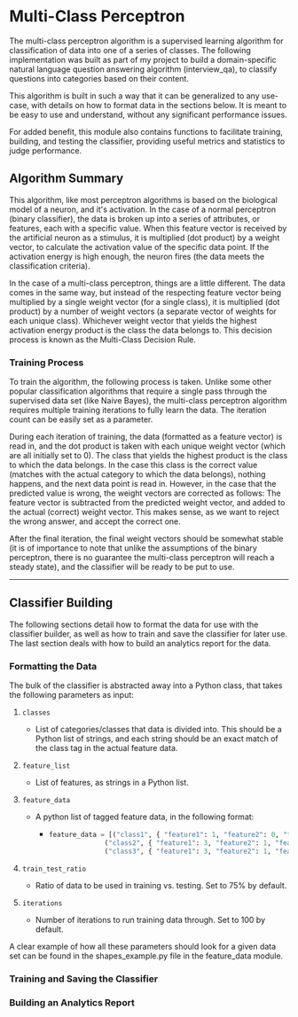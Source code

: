 # Multi-Class Perceptron

The multi-class perceptron algorithm is a supervised learning algorithm for classification of data into one of a series
of classes. The following implementation was built as part of my project to build a domain-specific natural language
question answering algorithm (interview_qa), to classify questions into categories based on their content.

This algorithm is built in such a way that it can be generalized to any use-case, with details on how to format data
in the sections below. It is meant to be easy to use and understand, without any significant performance issues.

For added benefit, this module also contains functions to facilitate training, building, and testing the classifier,
providing useful metrics and statistics to judge performance.

## Algorithm Summary ##

This algorithm, like most perceptron algorithms is based on the biological model of a neuron, and it's activation. In
the case of a normal perceptron (binary classifier), the data is broken up into a series of attributes, or features,
each with a specific value. When this feature vector is received by the artificial neuron as a stimulus, it is
multiplied (dot product) by a weight vector, to calculate the activation value of the specific data point. If the
activation energy is high enough, the neuron fires (the data meets the classification criteria).

In the case of a multi-class perceptron, things are a little different. The data comes in the same way, but instead of
the respecting feature vector being multiplied by a single weight vector (for a single class), it is multiplied
(dot product) by a number of weight vectors (a separate vector of weights for each unique class). Whichever weight vector
that yields the highest activation energy product is the class the data belongs to. This decision process is known as
the Multi-Class Decision Rule.

### Training Process ###

To train the algorithm, the following process is taken. Unlike some other popular classification algorithms that require
a single pass through the supervised data set (like Naive Bayes), the multi-class perceptron algorithm requires multiple
training iterations to fully learn the data. The iteration count can be easily set as a parameter.

During each iteration of training, the data (formatted as a feature vector) is read in, and the dot product is taken
with each unique weight vector (which are all initially set to 0). The class that yields the highest product is the class
to which the data belongs. In the case this class is the correct value (matches with the actual category to which the
data belongs), nothing happens, and the next data point is read in. However, in the case that the predicted value is
wrong, the weight vectors are corrected as follows: The feature vector is subtracted from the predicted weight vector,
and added to the actual (correct) weight vector. This makes sense, as we want to reject the wrong answer, and accept the
correct one.

After the final iteration, the final weight vectors should be somewhat stable (it is of importance to note that unlike
the assumptions of the binary perceptron, there is no guarantee the multi-class perceptron will reach a steady state),
and the classifier will be ready to be put to use.

------------------------------------------------------------------------------------------------------------------------

## Classifier Building ##

The following sections detail how to format the data for use with the classifier builder, as well as how to train and
save the classifier for later use. The last section deals with how to build an analytics report for the data.

### Formatting the Data ###

The bulk of the classifier is abstracted away into a Python class, that takes the following parameters as input:

1. `classes`
    - List of categories/classes that data is divided into. This should be a Python list of strings, and each string
      should be an exact match of the class tag in the actual feature data.

2. `feature_list`
    - List of features, as strings in a Python list.

3. `feature_data`
    - A python list of tagged feature data, in the following format:
      + ```python
        feature_data = [("class1", { "feature1": 1, "feature2": 0, "feature3": 0 }),
                      ("class2", { "feature1": 3, "feature2": 1, "feature3": 1 }),
                      ("class3", { "feature1": 3, "feature2": 1, "feature3": 0 })]
        ```

4. `train_test_ratio`
    - Ratio of data to be used in training vs. testing. Set to 75% by default.

5. `iterations`
    - Number of iterations to run training data through. Set to 100 by default.

A clear example of how all these parameters should look for a given data set can be found in the shapes_example.py file
in the feature_data module.

### Training and Saving the Classifier ###


### Building an Analytics Report ###
